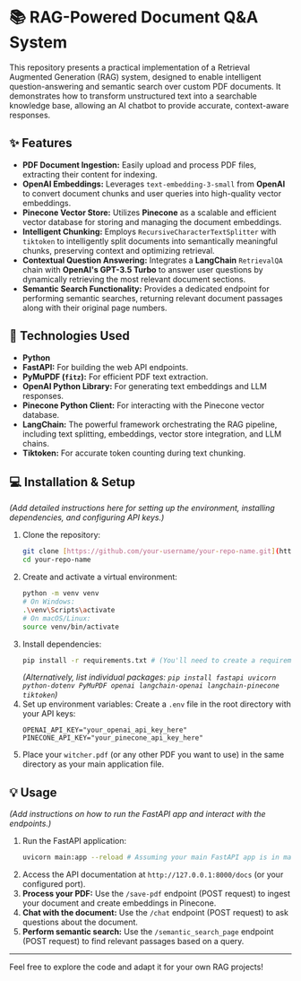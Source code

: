 # 📚 RAG-Powered Document Q&A System

This repository presents a practical implementation of a Retrieval Augmented Generation (RAG) system, designed to enable intelligent question-answering and semantic search over custom PDF documents. It demonstrates how to transform unstructured text into a searchable knowledge base, allowing an AI chatbot to provide accurate, context-aware responses.

## ✨ Features

* **PDF Document Ingestion:** Easily upload and process PDF files, extracting their content for indexing.
* **OpenAI Embeddings:** Leverages `text-embedding-3-small` from **OpenAI** to convert document chunks and user queries into high-quality vector embeddings.
* **Pinecone Vector Store:** Utilizes **Pinecone** as a scalable and efficient vector database for storing and managing the document embeddings.
* **Intelligent Chunking:** Employs `RecursiveCharacterTextSplitter` with `tiktoken` to intelligently split documents into semantically meaningful chunks, preserving context and optimizing retrieval.
* **Contextual Question Answering:** Integrates a **LangChain** `RetrievalQA` chain with **OpenAI's GPT-3.5 Turbo** to answer user questions by dynamically retrieving the most relevant document sections.
* **Semantic Search Functionality:** Provides a dedicated endpoint for performing semantic searches, returning relevant document passages along with their original page numbers.

## 🚀 Technologies Used

* **Python**
* **FastAPI:** For building the web API endpoints.
* **PyMuPDF (`fitz`):** For efficient PDF text extraction.
* **OpenAI Python Library:** For generating text embeddings and LLM responses.
* **Pinecone Python Client:** For interacting with the Pinecone vector database.
* **LangChain:** The powerful framework orchestrating the RAG pipeline, including text splitting, embeddings, vector store integration, and LLM chains.
* **Tiktoken:** For accurate token counting during text chunking.

## 💻 Installation & Setup

*(Add detailed instructions here for setting up the environment, installing dependencies, and configuring API keys.)*

1.  Clone the repository:
    ```bash
    git clone [https://github.com/your-username/your-repo-name.git](https://github.com/your-username/your-repo-name.git)
    cd your-repo-name
    ```
2.  Create and activate a virtual environment:
    ```bash
    python -m venv venv
    # On Windows:
    .\venv\Scripts\activate
    # On macOS/Linux:
    source venv/bin/activate
    ```
3.  Install dependencies:
    ```bash
    pip install -r requirements.txt # (You'll need to create a requirements.txt file)
    ```
    *(Alternatively, list individual packages: `pip install fastapi uvicorn python-dotenv PyMuPDF openai langchain-openai langchain-pinecone tiktoken`)*
4.  Set up environment variables:
    Create a `.env` file in the root directory with your API keys:
    ```
    OPENAI_API_KEY="your_openai_api_key_here"
    PINECONE_API_KEY="your_pinecone_api_key_here"
    ```
5.  Place your `witcher.pdf` (or any other PDF you want to use) in the same directory as your main application file.

## 💡 Usage

*(Add instructions on how to run the FastAPI app and interact with the endpoints.)*

1.  Run the FastAPI application:
    ```bash
    uvicorn main:app --reload # Assuming your main FastAPI app is in main.py
    ```
2.  Access the API documentation at `http://127.0.0.1:8000/docs` (or your configured port).
3.  **Process your PDF:** Use the `/save-pdf` endpoint (POST request) to ingest your document and create embeddings in Pinecone.
4.  **Chat with the document:** Use the `/chat` endpoint (POST request) to ask questions about the document.
5.  **Perform semantic search:** Use the `/semantic_search_page` endpoint (POST request) to find relevant passages based on a query.

---

Feel free to explore the code and adapt it for your own RAG projects!
